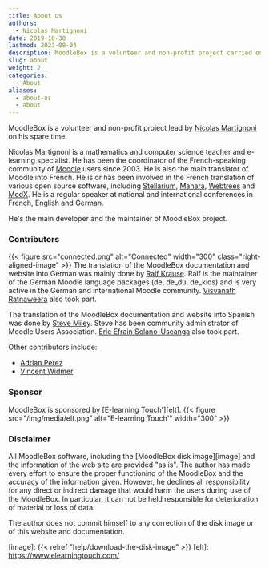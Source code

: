 ```yaml
---
title: About us
authors:
  - Nicolas Martignoni
date: 2019-10-30
lastmod: 2023-08-04
description: MoodleBox is a volunteer and non-profit project carried out by Nicolas Martignoni on his spare time.
slug: about
weight: 2
categories:
  - About
aliases:
  - about-us
  - about
---
```

MoodleBox is a volunteer and non-profit project lead by [Nicolas Martignoni][nicolas] on his spare time.

Nicolas Martignoni is a mathematics and computer science teacher and e-learning specialist. He has been the coordinator of the French-speaking community of [Moodle][1] users since 2003. He is also the main translator of Moodle into French. He is or has been involved in the French translation of various open source software, including [Stellarium][2], [Mahara][3], [Webtrees][4] and [ModX][5]. He is a regular speaker at national and international conferences in French, English and German.

He's the main developer and the maintainer of MoodleBox project.

### Contributors

{{< figure src="connected.png" alt="Connected" width="300" class="right-aligned-image" >}} The translation of the MoodleBox documentation and website into German was mainly done by [Ralf Krause][krause]. Ralf is the maintainer of the German Moodle language packages (de, de_du, de_kids) and is very active in the German and international Moodle community. [Visvanath Ratnaweera][ratna] also took part.

The translation of the MoodleBox documentation and website into Spanish was done by [Steve Miley][steve]. Steve has been community administrator of Moodle Users Association. [Eric Efrain Solano-Uscanga][eric] also took part.

Other contributors include:

- [Adrian Perez][adpe]
- [Vincent Widmer][smallhacks]

### Sponsor

MoodleBox is sponsored by [E-learning Touch'][elt].
{{< figure src="/img/media/elt.png" alt="E-learning Touch'" width="300" >}}

### Disclaimer

All MoodleBox software, including the [MoodleBox disk image][image] and the information of the web site are provided "as is". The author has made every effort to ensure the proper functioning of the MoodleBox and the accuracy of the information given. However, he declines all responsibility for any direct or indirect damage that would harm the users during use of the MoodleBox. In particular, it can not be held responsible for deterioration of material or loss of data.

The author does not commit himself to any correction of the disk image or of this website and documentation.

 [1]: https://moodle.org
 [2]: https://stellarium.org/
 [3]: https://mahara.org/
 [4]: https://www.webtrees.net/
 [5]: https://modx.com/
 [nicolas]: https://blog.martignoni.net/a-propos/
 [krause]: https://moodle.org/user/profile.php?id=70180
 [ratna]: https://moodle.org/user/profile.php?id=41095
 [adpe]: https://adrianperez.me/
 [smallhacks]: https://github.com/smallhacks
 [steve]: https://www.linkedin.com/in/steve-miley-9a271a4
 [eric]: https://www.uv.mx/personal/ericsolano/
 [image]: {{< relref "help/download-the-disk-image" >}}
 [elt]: https://www.elearningtouch.com/
